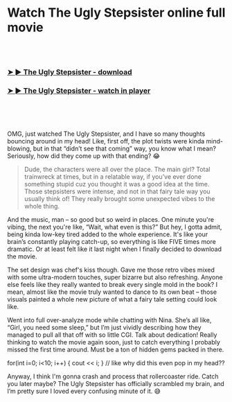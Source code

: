<h1>Watch The Ugly Stepsister online full movie</h1>


<br><br>

<h3><a href="https://Ynots-lycinconttuf1986.github.io/zbprwjcncs/">➤ ► The Ugly Stepsister - download</a></h3> 
<h3><a href="https://Ynots-lycinconttuf1986.github.io/zbprwjcncs/">➤ ► The Ugly Stepsister - watch in player</a></h3>


<br><br><br>


OMG, just watched The Ugly Stepsister, and I have so many thoughts bouncing around in my head! Like, first off, the plot twists were kinda mind-blowing, but in that “didn’t see that coming” way, you know what I mean? Seriously, how did they come up with that ending? 😂

> Dude, the characters were all over the place. The main girl? Total trainwreck at times, but in a relatable way, if you’ve ever done something stupid cuz you thought it was a good idea at the time. Those stepsisters were intense, and not in that fairy tale way you usually think of! They really brought some unexpected vibes to the whole thing.

And the music, man – so good but so weird in places. One minute you're vibing, the next you're like, “Wait, what even is this?” But hey, I gotta admit, being kinda low-key tired added to the whole experience. It's like your brain’s constantly playing catch-up, so everything is like FIVE times more dramatic. Or at least felt like it last night when I finally decided to download the movie.

The set design was chef's kiss though. Gave me those retro vibes mixed with some ultra-modern touches, super bizarre but also refreshing. Anyone else feels like they really wanted to break every single mold in the book? I mean, almost like the movie truly wanted to dance to its own beat – those visuals painted a whole new picture of what a fairy tale setting could look like.

Went into full over-analyze mode while chatting with Nina. She’s all like, “Girl, you need some sleep,” but I’m just vividly describing how they managed to pull all that off with so little CGI. Talk about dedication! Really thinking to watch the movie again soon, just to catch everything I probably missed the first time around. Must be a ton of hidden gems packed in there.

for(int i=0; i<10; i++) { cout << i; } // like why did this even pop in my head?? 

Anyway, I think I'm gonna crash and process that rollercoaster ride. Catch you later maybe? The Ugly Stepsister has officially scrambled my brain, and I’m pretty sure I loved every confusing minute of it. 😅
